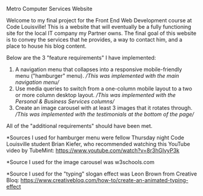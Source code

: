 Metro Computer Services Website

Welcome to my final project for the Front End Web Development course at Code Louisville! This is a website that will eventually be a fully functioning site for the local IT company my Partner owns. The final goal of this website is to convey the services that he provides, a way to contact him, and a place to house his blog content. 

Below are the 3 "feature requirements" I have implemented:

1. A navigation menu that collapses into a responsive mobile-friendly menu ("hamburger" menu).               */This was implemented with the main navigation menu/*
2. Use media queries to switch from a one-column mobile layout to a two or more column desktop layout.       */This was implemented with the Personal & Business Services columns/*
3. Create an image carousel with at least 3 images that it rotates through.                                  */This was implemented with the testimonials at the bottom of the page/*

All of the "additional requirements" should have been met.


*Sources I used for hamburger menu were fellow Thursday night Code Louisville student Brian Kiefer, who recommended watching this YouTube video by TubeMint: https://www.youtube.com/watch?v=8r3hGIvyP3k

*Source I used for the image carousel was w3schools.com

*Source I used for the "typing" slogan effect was Leon Brown from Creative Bloq: https://www.creativebloq.com/how-to/create-an-animated-typing-effect
